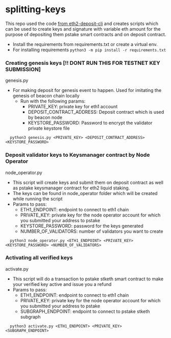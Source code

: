 # splitting-keys
This repo used the code [from eth2-deposit-cli](https://github.com/ethereum/staking-deposit-cli) and creates scripts 
which can be used to create keys and signature with variable eth amount for the purpose of depositing them 
pstake smart contracts and on deposit contract.

- Install the requirements from requirements.txt or create a virtual env.
- For installing requirements `python3 -m pip install -r requirements.txt`

### Creating genesis keys [!! DONT RUN THIS FOR TESTNET KEY SUBMISSION]
genesis.py
- For making deposit for genesis event to happen. Used for imitating the genesis of beacon chain locally
  - Run with the following params:
    - PRIVATE_KEY: private key for eth1 account 
    - DEPOSIT_CONTRACT_ADDRESS: Deposit contract which is used by beacon node
    - KEYSTORE_PASSWORD: Password to encrypt the validator private keystore file
```
  python3 genesis.py <PRIVATE_KEY> <DEPOSIT_CONTRACT_ADDRESS> <KEYSTORE_PASSWORD>
```

### Deposit validator keys to Keysmanager contract by Node Operator
node_operator.py
- This script will create keys and submit them on deposit contract as well as pstake keysmanager contract for 
eth2 liquid staking.
- The keys can be found in node_operator folder which will be created while running the script
- Params to pass:
  - ETH1_ENDPOINT: endpoint to connect to eth1 chain
  - PRIVATE_KEY: private key for the node operator account for which you submitted your address to pstake
  - KEYSTORE_PASSWORD: password for the keys generated
  - NUMBER_OF_VALIDATORS: number of validators you want to create
```
  python3 node_operator.py <ETH1_ENDPOINT> <PRIVATE_KEY> <KEYSTORE_PASSWORD> <NUMBER_OF_VALIDATORS>
```

### Activating all verified keys
activate.py
- This script will do a transaction to pstake stketh smart contract to make your verified key active 
and issue you a refund
- Params to pass:
  - ETH1_ENDPOINT: endpoint to connect to eth1 chain
  - PRIVATE_KEY: private key for the node operator account for which you submitted your address to pstake
  - SUBGRAPH_ENDPOINT: endpoint to connect to pstake stketh subgraph
```
  python3 activate.py <ETH1_ENDPOINT> <PRIVATE_KEY> <SUBGRAPH_ENDPOINT>
```
